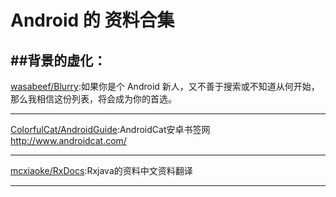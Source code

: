 
# Android 的 资料合集

##背景的虚化：
---
[wasabeef/Blurry](https://github.com/tangqi92/Android-Tips):如果你是个 Android 新人，又不善于搜索或不知道从何开始，那么我相信这份列表，将会成为你的首选。

---
[ColorfulCat/AndroidGuide](https://github.com/ColorfulCat/AndroidGuide):AndroidCat安卓书签网 http://www.androidcat.com/
 
---
[mcxiaoke/RxDocs](https://github.com/mcxiaoke/RxDocs):Rxjava的资料中文资料翻译
 
---


